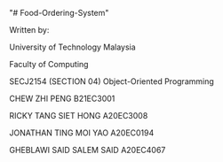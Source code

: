 "# Food-Ordering-System" 

Written by:

University of Technology Malaysia

Faculty of Computing

SECJ2154 (SECTION 04) Object-Oriented Programming

CHEW ZHI PENG B21EC3001

RICKY TANG SIET HONG A20EC3008

JONATHAN TING MOI YAO A20EC0194

GHEBLAWI SAID SALEM SAID A20EC4067
